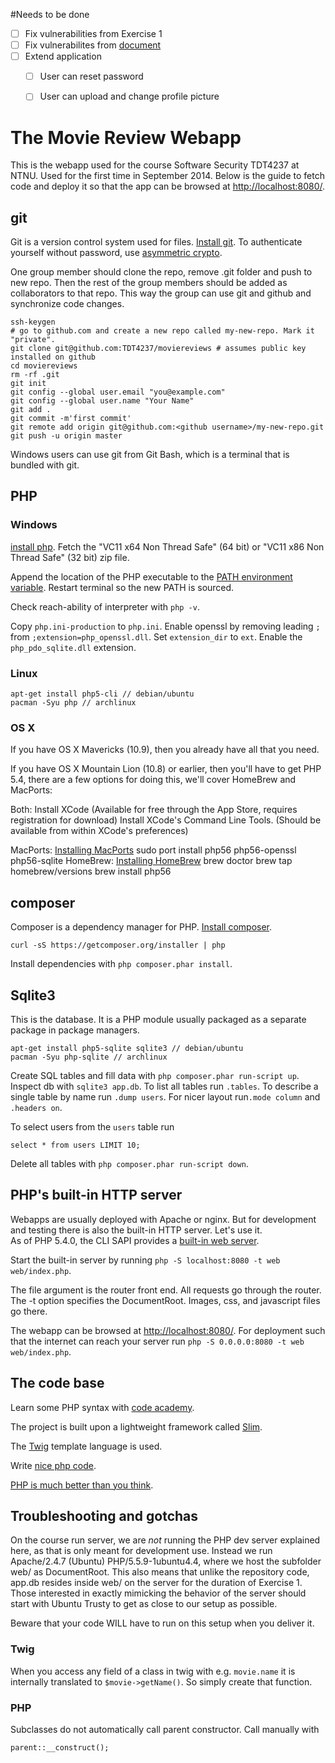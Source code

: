 #Needs to be done
- [ ] Fix vulnerabilities from Exercise 1
- [ ] Fix vulnerabilites from [document](docs/vulnerabilities.md)
- [ ] Extend application
    - [ ] User can reset password
    - [ ] User can upload and change profile picture




# The Movie Review Webapp

This is the webapp used for the course Software Security TDT4237
at NTNU. Used for the first time in September 2014.
Below is the guide to fetch code and deploy it so that the app
can be browsed at [http://localhost:8080/](http://localhost:8080/).

## git

Git is a version control system used for files.
[Install git](http://git-scm.com/download).
To authenticate yourself without password, 
use [asymmetric crypto](https://help.github.com/articles/generating-ssh-keys).

One group member should clone the repo, remove .git folder and push to new repo.
Then the rest of the group members
should be added as collaborators to that repo. This way the group
can use git and github and synchronize code changes.

    ssh-keygen
    # go to github.com and create a new repo called my-new-repo. Mark it "private".
    git clone git@github.com:TDT4237/moviereviews # assumes public key installed on github
    cd moviereviews
    rm -rf .git
    git init
    git config --global user.email "you@example.com"
    git config --global user.name "Your Name"
    git add .
    git commit -m'first commit'
    git remote add origin git@github.com:<github username>/my-new-repo.git
    git push -u origin master

Windows users can use git from Git Bash, which is a terminal that
is bundled with git.

## PHP

### Windows

[install php](http://windows.php.net/download/).
Fetch the "VC11 x64 Non Thread Safe" (64 bit) or
"VC11 x86 Non Thread Safe" (32 bit) zip file.

Append the location of the PHP executable to the
[PATH environment variable](https://stackoverflow.com/questions/17727436/how-to-properly-set-php-environment-variable-to-run-commands-in-git-bash).
Restart terminal so the new PATH is sourced.

Check reach-ability of interpreter with `php -v`.

Copy `php.ini-production` to `php.ini`. Enable openssl by removing leading `;`
from `;extension=php_openssl.dll`. Set `extension_dir` to `ext`.
Enable the `php_pdo_sqlite.dll` extension.

### Linux

    apt-get install php5-cli // debian/ubuntu
    pacman -Syu php // archlinux

### OS X
If you have OS X Mavericks (10.9), then you already have all that you need.

If you have OS X Mountain Lion (10.8) or earlier, then you'll have to get PHP 5.4,
there are a few options for doing this, we'll cover HomeBrew and MacPorts:

Both:
    Install XCode (Available for free through the App Store, requires registration for download)
    Install XCode's Command Line Tools. (Should be available from within XCode's preferences)

MacPorts:
    [Installing MacPorts](https://www.macports.org/install.php)
	sudo port install php56 php56-openssl php56-sqlite
HomeBrew:
    [Installing HomeBrew](http://brew.sh)
	brew doctor
	brew tap homebrew/versions
	brew install php56

## composer

Composer is a dependency manager for PHP.
[Install composer](https://getcomposer.org/doc/00-intro.md).

    curl -sS https://getcomposer.org/installer | php

Install dependencies with `php composer.phar install`.

## Sqlite3

This is the database. It is a PHP module usually packaged as a separate
package in package managers.

    apt-get install php5-sqlite sqlite3 // debian/ubuntu
    pacman -Syu php-sqlite // archlinux

Create SQL tables and fill data with `php composer.phar run-script up`.
Inspect db with `sqlite3 app.db`.
To list all tables run `.tables`. To describe a single table by name run
 `.dump users`. For nicer layout run`.mode column` and `.headers on`.

To select users from the `users` table run

    select * from users LIMIT 10;

Delete all tables with `php composer.phar run-script down`.

## PHP's built-in HTTP server

Webapps are usually deployed with Apache or nginx. But for development
and testing there is also the built-in HTTP server. Let's use it.  
As of PHP 5.4.0, the CLI SAPI provides a 
[built-in web server](http://php.net/manual/en/features.commandline.webserver.php).

Start the built-in server by running `php -S localhost:8080 -t web web/index.php`.

The file argument is the router front end. All requests go through
the router. The -t option specifies the
DocumentRoot. Images, css, and javascript files go there.

The webapp can be browsed at [http://localhost:8080/](http://localhost:8080/).
For deployment such that the internet can reach your server run
`php -S 0.0.0.0:8080 -t web web/index.php`.

## The code base

Learn some PHP syntax with [code academy](http://www.codecademy.com/en/tracks/php).

The project is built upon a lightweight framework called
[Slim](http://docs.slimframework.com/).

The
[Twig](http://twig.sensiolabs.org/doc/templates.html)
template language is used.

Write [nice php code](http://www.phptherightway.com/).

[PHP is much better than you think](http://fabien.potencier.org/article/64/php-is-much-better-than-you-think).

## Troubleshooting and gotchas

On the course run server, we are _not_ running the PHP dev server explained here, as that is only
meant for development use. Instead we run Apache/2.4.7 (Ubuntu) PHP/5.5.9-1ubuntu4.4, where we
host the subfolder web/ as DocumentRoot. This also means that unlike the repository code, app.db resides
inside web/ on the server for the duration of Exercise 1. Those interested in exactly mimicking the
behavior of the server should start with Ubuntu Trusty to get as close to our setup as possible.

Beware that your code WILL have to run on this setup when you deliver it.

### Twig

When you access any field of a class in twig with e.g. `movie.name` it is internally
translated to `$movie->getName()`. So simply create that function.

### PHP

Subclasses do not automatically call parent constructor. Call manually with

    parent::__construct();
